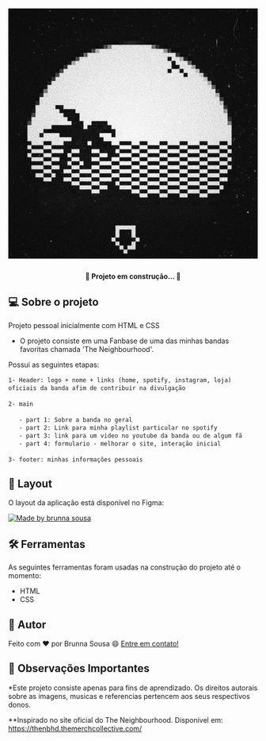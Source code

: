<h1 align="center">
    <img alt="imagem do banner do arquivo readme" title="banner-readme" src="./assets/imgs/imagens_base_projeto_readme/readme-banner.jpg" />
</h1>

<h4 align="center"> 
	🚧 Projeto em construção... 🚧
</h4>


## 💻 Sobre o projeto

Projeto pessoal inicialmente com HTML e CSS

- O projeto consiste em uma Fanbase de uma das minhas bandas favoritas chamada 'The Neighbourhood'.

Possui as seguintes etapas:

    1- Header: logo + nome + links (home, spotify, instagram, loja) oficiais da banda afim de contribuir na divulgação

    2- main

       - part 1: Sobre a banda no geral
       - part 2: Link para minha playlist particular no spotify
       - part 3: link para um video no youtube da banda ou de algum fã
       - part 4: formulario - melhorar o site, interação inicial
       
    3- footer: minhas informações pessoais

## 🎨 Layout

O layout da aplicação está disponível no Figma:

<a href="https://www.figma.com/file/zr9AMKLiJduDrrk7ffgCQ3/The-Neighbourhood---fanbase?node-id=0%3A1">
  <img alt="Made by brunna sousa" src="https://img.shields.io/badge/Acessar%20Layout%20-Figma-%2304D361">
</a>


## 🛠 Ferramentas

As seguintes ferramentas foram usadas na construção do projeto até o momento:

- HTML
- CSS

## 📝 Autor
Feito com ❤️ por Brunna Sousa 😄 [Entre em contato!](https://www.linkedin.com/in/brunna-sousa/)

## 👀 Observações Importantes

*Este projeto consiste apenas para fins de aprendizado. Os direitos autorais sobre as imagens, musicas e referencias pertencem aos seus respectivos donos.

**Inspirado no site oficial do The Neighbourhood. Disponivel em: https://thenbhd.themerchcollective.com/